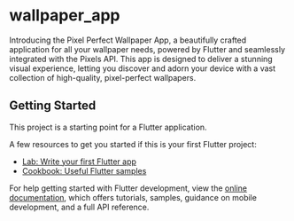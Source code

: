 # wallpaper_app

Introducing the Pixel Perfect Wallpaper App, a beautifully crafted application for all your wallpaper needs, powered by Flutter and seamlessly integrated with the Pixels API. This app is designed to deliver a stunning visual experience, letting you discover and adorn your device with a vast collection of high-quality, pixel-perfect wallpapers.



## Getting Started

This project is a starting point for a Flutter application.

A few resources to get you started if this is your first Flutter project:

- [Lab: Write your first Flutter app](https://docs.flutter.dev/get-started/codelab)
- [Cookbook: Useful Flutter samples](https://docs.flutter.dev/cookbook)

For help getting started with Flutter development, view the
[online documentation](https://docs.flutter.dev/), which offers tutorials,
samples, guidance on mobile development, and a full API reference.
